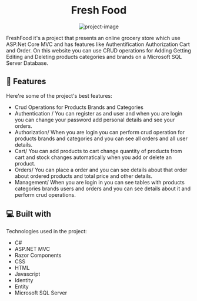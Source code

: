<h1 align="center" id="title">Fresh Food</h1>

<p align="center"><img src="https://socialify.git.ci/Cosmin2397/eGroceryStore/image?language=1&amp;owner=1&amp;name=1&amp;stargazers=1&amp;theme=Light" alt="project-image"></p>

<p id="description">     FreshFood it's a project that presents an online grocery store which use ASP.Net Core MVC and has features like Authentification Authorization Cart and Order. On this website you can use CRUD operations for Adding Getting Editing and Deleting products categories and brands on a Microsoft SQL Server Database.</p>

  
  
<h2>🧐 Features</h2>

Here're some of the project's best features:

*   Crud Operations for Products Brands and Categories
*   Authentication / You can register as and user and when you are login you can change your password add personal details and see your orders.
*   Authorization/ When you are login you can perform crud operation for products brands and categories and you can see all orders and all user details.
*   Cart/ You can add products to cart change quantity of products from cart and stock changes automatically when you add or delete an product.
*   Orders/ You can place a order and you can see details about that order about ordered products and total price and other details.
*   Management/ When you are login in you can see tables with products categories brands users and orders and you can see details about it and perform crud operations.

  
  
<h2>💻 Built with</h2>

Technologies used in the project:

*   C#
*   ASP.NET MVC
*   Razor Components
*   CSS
*   HTML
*   Javascript
*   Identity
*   Entity
*   Microsoft SQL Server
